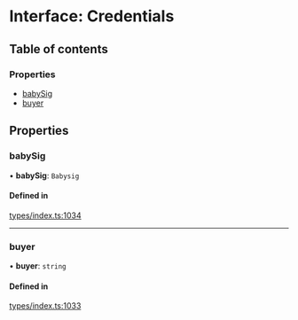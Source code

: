 # Interface: Credentials

## Table of contents

### Properties

- [babySig](Credentials.md#babysig)
- [buyer](Credentials.md#buyer)

## Properties

### babySig

• **babySig**: `Babysig`

#### Defined in

[types/index.ts:1034](https://github.com/nevermined-io/react-components/blob/916db15/catalog/src/types/index.ts#L1034)

___

### buyer

• **buyer**: `string`

#### Defined in

[types/index.ts:1033](https://github.com/nevermined-io/react-components/blob/916db15/catalog/src/types/index.ts#L1033)
